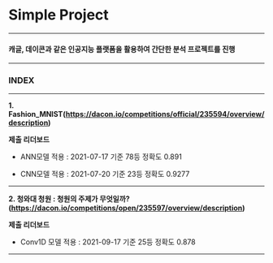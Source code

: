 # Simple Project

***

#### 캐글, 데이콘과 같은 인공지능 플랫폼을 활용하여 간단한 분석 프로젝트를 진행
***

### INDEX

***

**1. Fashion_MNIST(https://dacon.io/competitions/official/235594/overview/description)**


**제출 리더보드**
- ANN모델 적용 : 2021-07-17 기준 78등 정확도 0.891

- CNN모델 적용 : 2021-07-20 기준 23등 정확도 0.9277


***

**2. 청와대 청원 : 청원의 주제가 무엇일까?(https://dacon.io/competitions/open/235597/overview/description)**


**제출 리더보드**
- Conv1D 모델 적용 : 2021-09-17 기준 25등 정확도 0.878

***
